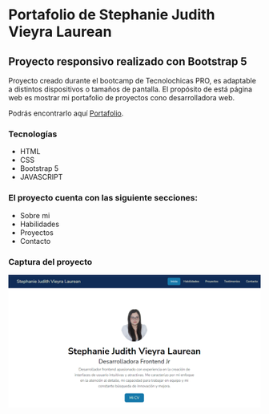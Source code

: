 # Portafolio de Stephanie Judith Vieyra Laurean 
## Proyecto responsivo realizado con Bootstrap 5

Proyecto creado durante el bootcamp de Tecnolochicas PRO, es adaptable a distintos dispositivos o tamaños de pantalla.
El propósito de está página web es mostrar mi portafolio de proyectos cono desarrolladora web. 

Podrás encontrarlo aquí [Portafolio](https://laurean04.github.io//).

### Tecnologías

* HTML
* CSS
* Bootstrap 5
* JAVASCRIPT

### El proyecto cuenta con las siguiente secciones:

* Sobre mi
* Habilidades
* Proyectos
* Contacto

### Captura del proyecto
![Captura del proyecto](/assets/img/CapturaPortafolio.PNG)